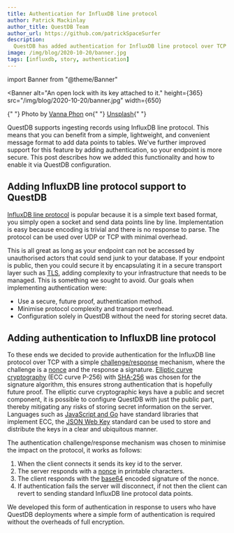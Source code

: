 ```yaml
---
title: Authentication for InfluxDB line protocol
author: Patrick Mackinlay
author_title: QuestDB Team
author_url: https://github.com/patrickSpaceSurfer
description:
  QuestDB has added authentication for InfluxDB line protocol over TCP
image: /img/blog/2020-10-20/banner.jpg
tags: [influxdb, story, authentication]
---
```


import Banner from "@theme/Banner"

<Banner
  alt="An open lock with its key attached to it."
  height={365}
  src="/img/blog/2020-10-20/banner.jpg"
  width={650}
>
  {" "}
  Photo by
  <a href="https://unsplash.com/photos/hRXIKdxoaPo">Vanna Phon</a> on{" "}
  <a href="https://unsplash.com">Unsplash</a>{" "}
</Banner>

QuestDB supports ingesting records using InfluxDB line protocol. This means that
you can benefit from a simple, lightweight, and convenient message format to add
data points to tables. We've further improved support for this feature by adding
authentication, so your endpoint is more secure. This post describes how we
added this functionality and how to enable it via QuestDB configuration.

<!--truncate-->

## Adding InfluxDB line protocol support to QuestDB

[InfluxDB line protocol](/docs/reference/api/influxdb) is popular because it is
a simple text based format, you simply open a socket and send data points line
by line. Implementation is easy because encoding is trivial and there is no
response to parse. The protocol can be used over UDP or TCP with minimal
overhead.

This is all great as long as your endpoint can not be accessed by unauthorised
actors that could send junk to your database. If your endpoint is public, then
you could secure it by encapsulating it in a secure transport layer such as
[TLS](https://en.wikipedia.org/wiki/Transport_Layer_Security), adding complexity
to your infrastructure that needs to be managed. This is something we sought to
avoid. Our goals when implementing authentication were:

- Use a secure, future proof, authentication method.
- Minimise protocol complexity and transport overhead.
- Configuration solely in QuestDB without the need for storing secret data.

## Adding authentication to InfluxDB line protocol

To these ends we decided to provide authentication for the InfluxDB line
protocol over TCP with a simple
[challenge/response](https://en.wikipedia.org/wiki/Challenge%E2%80%93response_authentication)
mechanism, where the challenge is a
[nonce](https://en.wikipedia.org/wiki/Cryptographic_nonce) and the response a
signature.
[Elliptic curve cryptography](https://en.wikipedia.org/wiki/Elliptic-curve_cryptography)
(ECC curve P-256) with [SHA-256](https://en.wikipedia.org/wiki/SHA-2) was chosen
for the signature algorithm, this ensures strong authentication that is
hopefully future proof. The elliptic curve cryptographic keys have a public and
secret component, it is possible to configure QuestDB with just the public part,
thereby mitigating any risks of storing secret information on the server.
Languages such as
[JavaScript and Go](/docs/develop/insert-data/#influxdb-line-protocol) have
standard libraries that implement ECC, the
[JSON Web Key](https://tools.ietf.org/html/rfc7517) standard can be used to
store and distribute the keys in a clear and ubiquitous manner.

The authentication challenge/response mechanism was chosen to minimise the
impact on the protocol, it works as follows:

1. When the client connects it sends its key id to the server.
2. The server responds with a
   [nonce](https://en.wikipedia.org/wiki/Cryptographic_nonce) in printable
   characters.
3. The client responds with the [base64](https://en.wikipedia.org/wiki/Base64)
   encoded signature of the nonce.
4. If authentication fails the server will disconnect, if not then the client
   can revert to sending standard InfluxDB line protocol data points.

We developed this form of authentication in response to users who have QuestDB
deployments where a simple form of authentication is required without the
overheads of full encryption.
